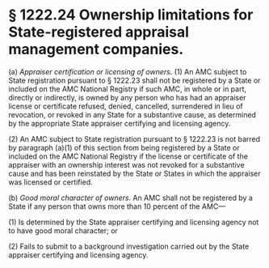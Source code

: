 # § 1222.24   Ownership limitations for State-registered appraisal management companies.

(a) *Appraiser certification or licensing of owners.* (1) An AMC subject to State registration pursuant to § 1222.23 shall not be registered by a State or included on the AMC National Registry if such AMC, in whole or in part, directly or indirectly, is owned by any person who has had an appraiser license or certificate refused, denied, cancelled, surrendered in lieu of revocation, or revoked in any State for a substantive cause, as determined by the appropriate State appraiser certifying and licensing agency.


(2) An AMC subject to State registration pursuant to § 1222.23 is not barred by paragraph (a)(1) of this section from being registered by a State or included on the AMC National Registry if the license or certificate of the appraiser with an ownership interest was not revoked for a substantive cause and has been reinstated by the State or States in which the appraiser was licensed or certified.


(b) *Good moral character of owners.* An AMC shall not be registered by a State if any person that owns more than 10 percent of the AMC—


(1) Is determined by the State appraiser certifying and licensing agency not to have good moral character; or


(2) Fails to submit to a background investigation carried out by the State appraiser certifying and licensing agency.




